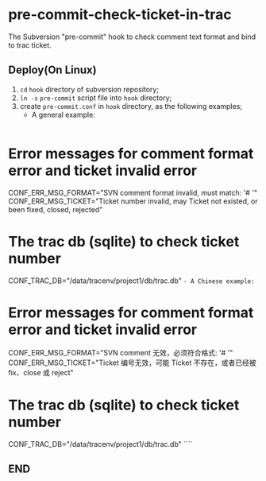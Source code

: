 pre-commit-check-ticket-in-trac
====
The Subversion "pre-commit" hook to check comment text format and bind to trac ticket.

Deploy(On Linux)
----
 1. `cd` `hook` directory of subversion repository;
 2. `ln -s` `pre-commit` script file into `hook` directory;
 3. create `pre-commit.conf` in `hook` directory, as the following examples;
    - A general example:
        ````
# Error messages for comment format error and ticket invalid error
CONF_ERR_MSG_FORMAT="SVN comment format invalid, must match: '#<ticket> <comments>'"
CONF_ERR_MSG_TICKET="Ticket number invalid, may Ticket not existed, or been fixed, closed, rejected"
# The trac db (sqlite) to check ticket number
CONF_TRAC_DB="/data/tracenv/project1/db/trac.db"
        ````
    - A Chinese example:
    ````
# Error messages for comment format error and ticket invalid error
CONF_ERR_MSG_FORMAT="SVN comment 无效，必须符合格式: '#<ticket> <comments>'"
CONF_ERR_MSG_TICKET="Ticket 编号无效，可能 Ticket 不存在，或者已经被 fix、close 或 reject"
# The trac db (sqlite) to check ticket number
CONF_TRAC_DB="/data/tracenv/project1/db/trac.db"
    ````

END
----
